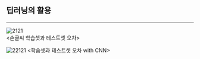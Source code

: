 ## 딥러닝의 활용
----  
![2121](https://user-images.githubusercontent.com/73810942/158312952-21b559b0-6fa9-4e7a-ae63-8b0bda4dd454.PNG)  
<손글씨 학습셋과 테스트셋 오차>  
  
  
![22121](https://user-images.githubusercontent.com/73810942/158319912-163fa781-c90e-4ff4-bcb1-e1a1dc7f08e4.PNG)
<학습셋과 테스트셋 오차 with CNN>
